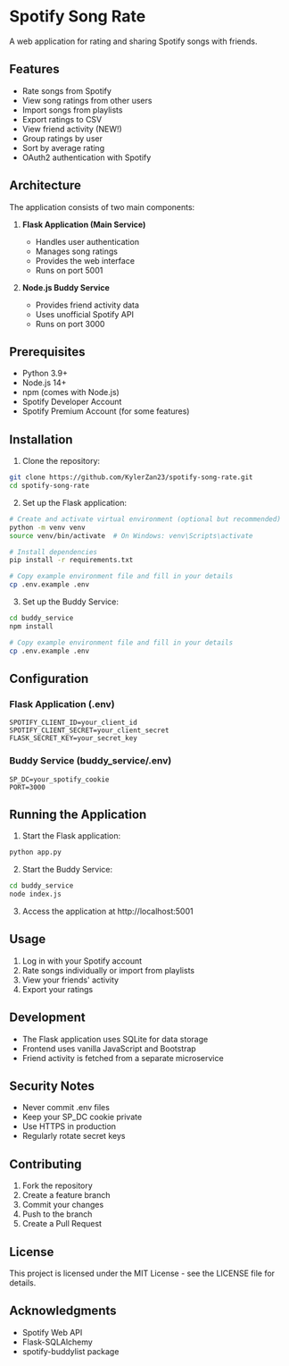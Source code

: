# Spotify Song Rate

A web application for rating and sharing Spotify songs with friends.

## Features

- Rate songs from Spotify
- View song ratings from other users
- Import songs from playlists
- Export ratings to CSV
- View friend activity (NEW!)
- Group ratings by user
- Sort by average rating
- OAuth2 authentication with Spotify

## Architecture

The application consists of two main components:

1. **Flask Application (Main Service)**
   - Handles user authentication
   - Manages song ratings
   - Provides the web interface
   - Runs on port 5001

2. **Node.js Buddy Service**
   - Provides friend activity data
   - Uses unofficial Spotify API
   - Runs on port 3000

## Prerequisites

- Python 3.9+
- Node.js 14+
- npm (comes with Node.js)
- Spotify Developer Account
- Spotify Premium Account (for some features)

## Installation

1. Clone the repository:
```bash
git clone https://github.com/KylerZan23/spotify-song-rate.git
cd spotify-song-rate
```

2. Set up the Flask application:
```bash
# Create and activate virtual environment (optional but recommended)
python -m venv venv
source venv/bin/activate  # On Windows: venv\Scripts\activate

# Install dependencies
pip install -r requirements.txt

# Copy example environment file and fill in your details
cp .env.example .env
```

3. Set up the Buddy Service:
```bash
cd buddy_service
npm install

# Copy example environment file and fill in your details
cp .env.example .env
```

## Configuration

### Flask Application (.env)
```env
SPOTIFY_CLIENT_ID=your_client_id
SPOTIFY_CLIENT_SECRET=your_client_secret
FLASK_SECRET_KEY=your_secret_key
```

### Buddy Service (buddy_service/.env)
```env
SP_DC=your_spotify_cookie
PORT=3000
```

## Running the Application

1. Start the Flask application:
```bash
python app.py
```

2. Start the Buddy Service:
```bash
cd buddy_service
node index.js
```

3. Access the application at http://localhost:5001

## Usage

1. Log in with your Spotify account
2. Rate songs individually or import from playlists
3. View your friends' activity
4. Export your ratings

## Development

- The Flask application uses SQLite for data storage
- Frontend uses vanilla JavaScript and Bootstrap
- Friend activity is fetched from a separate microservice

## Security Notes

- Never commit .env files
- Keep your SP_DC cookie private
- Use HTTPS in production
- Regularly rotate secret keys

## Contributing

1. Fork the repository
2. Create a feature branch
3. Commit your changes
4. Push to the branch
5. Create a Pull Request

## License

This project is licensed under the MIT License - see the LICENSE file for details.

## Acknowledgments

- Spotify Web API
- Flask-SQLAlchemy
- spotify-buddylist package 